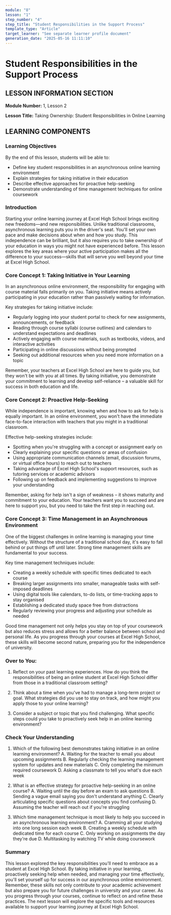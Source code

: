 ```yaml
---
module: "8"
lesson: "1"
step_number: "4"
step_title: "Student Responsibilities in the Support Process"
template_type: "Article"
target_learner: "See separate learner profile document"
generation_date: "2025-05-16 11:11:10"
---
```


# Student Responsibilities in the Support Process

## LESSON INFORMATION SECTION

**Module Number:** 1, Lesson 2

**Lesson Title:** Taking Ownership: Student Responsibilities in Online Learning

## LEARNING COMPONENTS

### Learning Objectives

By the end of this lesson, students will be able to:

- Define key student responsibilities in an asynchronous online learning environment
- Explain strategies for taking initiative in their education
- Describe effective approaches for proactive help-seeking
- Demonstrate understanding of time management techniques for online coursework

### Introduction

Starting your online learning journey at Excel High School brings exciting new freedoms—and new responsibilities. Unlike traditional classrooms, asynchronous learning puts you in the driver's seat. You'll set your own pace and make decisions about when and how you study. This independence can be brilliant, but it also requires you to take ownership of your education in ways you might not have experienced before. This lesson explores the key areas where your active participation makes all the difference to your success—skills that will serve you well beyond your time at Excel High School.

### Core Concept 1: Taking Initiative in Your Learning

In an asynchronous online environment, the responsibility for engaging with course material falls primarily on you. Taking initiative means actively participating in your education rather than passively waiting for information.

Key strategies for taking initiative include:

- Regularly logging into your student portal to check for new assignments, announcements, or feedback
- Reading through course syllabi (course outlines) and calendars to understand expectations and deadlines
- Actively engaging with course materials, such as textbooks, videos, and interactive activities
- Participating in online discussions without being prompted
- Seeking out additional resources when you need more information on a topic

Remember, your teachers at Excel High School are here to guide you, but they won't be with you at all times. By taking initiative, you demonstrate your commitment to learning and develop self-reliance – a valuable skill for success in both education and life.

### Core Concept 2: Proactive Help-Seeking

While independence is important, knowing when and how to ask for help is equally important. In an online environment, you won't have the immediate face-to-face interaction with teachers that you might in a traditional classroom.

Effective help-seeking strategies include:

- Spotting when you're struggling with a concept or assignment early on
- Clearly explaining your specific questions or areas of confusion
- Using appropriate communication channels (email, discussion forums, or virtual office hours) to reach out to teachers
- Taking advantage of Excel High School's support resources, such as tutoring services or academic advisors
- Following up on feedback and implementing suggestions to improve your understanding

Remember, asking for help isn't a sign of weakness – it shows maturity and commitment to your education. Your teachers want you to succeed and are here to support you, but you need to take the first step in reaching out.

### Core Concept 3: Time Management in an Asynchronous Environment

One of the biggest challenges in online learning is managing your time effectively. Without the structure of a traditional school day, it's easy to fall behind or put things off until later. Strong time management skills are fundamental to your success.

Key time management techniques include:

- Creating a weekly schedule with specific times dedicated to each course
- Breaking larger assignments into smaller, manageable tasks with self-imposed deadlines
- Using digital tools like calendars, to-do lists, or time-tracking apps to stay organised
- Establishing a dedicated study space free from distractions
- Regularly reviewing your progress and adjusting your schedule as needed

Good time management not only helps you stay on top of your coursework but also reduces stress and allows for a better balance between school and personal life. As you progress through your courses at Excel High School, these skills will become second nature, preparing you for the independence of university.

### Over to You:

1. Reflect on your past learning experiences. How do you think the responsibilities of being an online student at Excel High School differ from those in a traditional classroom setting?

2. Think about a time when you've had to manage a long-term project or goal. What strategies did you use to stay on track, and how might you apply those to your online learning?

3. Consider a subject or topic that you find challenging. What specific steps could you take to proactively seek help in an online learning environment?

### Check Your Understanding

1. Which of the following best demonstrates taking initiative in an online learning environment?
   A. Waiting for the teacher to email you about upcoming assignments
   B. Regularly checking the learning management system for updates and new materials
   C. Only completing the minimum required coursework
   D. Asking a classmate to tell you what's due each week

2. What is an effective strategy for proactive help-seeking in an online course?
   A. Waiting until the day before an exam to ask questions
   B. Sending a vague email saying you don't understand anything
   C. Clearly articulating specific questions about concepts you find confusing
   D. Assuming the teacher will reach out if you're struggling

3. Which time management technique is most likely to help you succeed in an asynchronous learning environment?
   A. Cramming all your studying into one long session each week
   B. Creating a weekly schedule with dedicated time for each course
   C. Only working on assignments the day they're due
   D. Multitasking by watching TV while doing coursework

### Summary

This lesson explored the key responsibilities you'll need to embrace as a student at Excel High School. By taking initiative in your learning, proactively seeking help when needed, and managing your time effectively, you'll set yourself up for success in our asynchronous online environment. Remember, these skills not only contribute to your academic achievement but also prepare you for future challenges in university and your career. As you progress through your courses, continue to reflect on and refine these practices. The next lesson will explore the specific tools and resources available to support your learning journey at Excel High School.
